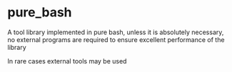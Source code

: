 # pure_bash
A tool library implemented in pure bash, unless it is absolutely necessary, 
no external programs are required to ensure excellent performance of the library

In rare cases external tools may be used


